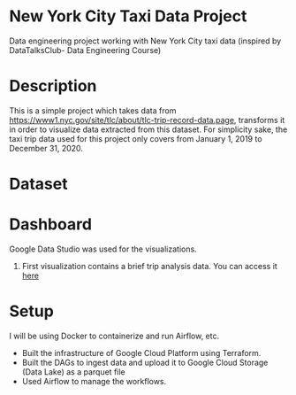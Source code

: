 # New York City Taxi Data Project
Data engineering project working with New York City taxi data (inspired by DataTalksClub- Data Engineering Course)


# Description

This is a simple project which takes data from https://www1.nyc.gov/site/tlc/about/tlc-trip-record-data.page, transforms it in order to visualize data extracted from this dataset. For simplicity sake, the taxi trip data used for this project only covers from January 1, 2019 to December 31, 2020. 

# Dataset

# Dashboard

Google Data Studio was used for the visualizations. 
1. First visualization contains a brief trip analysis data. You can access it [here](https://datastudio.google.com/s/gBXL91OlhGo)

# Setup
I will be using Docker to containerize and run Airflow, etc.

- Built the infrastructure of Google Cloud Platform using Terraform.
- Built the DAGs to ingest data and upload it to Google Cloud Storage (Data Lake) as a parquet file
- Used Airflow to manage the workflows. 


